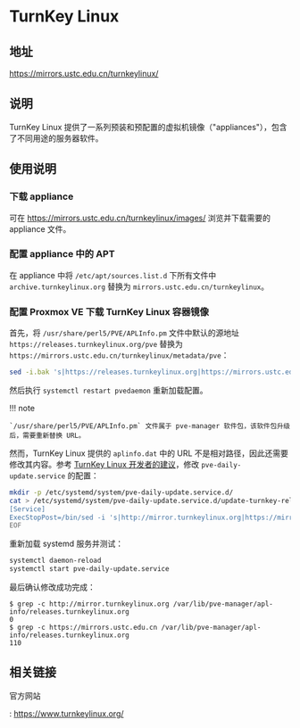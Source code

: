 # TurnKey Linux

## 地址

<https://mirrors.ustc.edu.cn/turnkeylinux/>

## 说明

TurnKey Linux 提供了一系列预装和预配置的虚拟机镜像（"appliances"），包含了不同用途的服务器软件。

## 使用说明

### 下载 appliance

可在 <https://mirrors.ustc.edu.cn/turnkeylinux/images/> 浏览并下载需要的 appliance 文件。

### 配置 appliance 中的 APT

在 appliance 中将 `/etc/apt/sources.list.d` 下所有文件中 `archive.turnkeylinux.org` 替换为 `mirrors.ustc.edu.cn/turnkeylinux`。

### 配置 Proxmox VE 下载 TurnKey Linux 容器镜像

首先，将 `/usr/share/perl5/PVE/APLInfo.pm` 文件中默认的源地址 `https://releases.turnkeylinux.org/pve` 替换为 `https://mirrors.ustc.edu.cn/turnkeylinux/metadata/pve`：

```sh
sed -i.bak 's|https://releases.turnkeylinux.org|https://mirrors.ustc.edu.cn/turnkeylinux/metadata|g' /usr/share/perl5/PVE/APLInfo.pm
```

然后执行 `systemctl restart pvedaemon` 重新加载配置。

!!! note

    `/usr/share/perl5/PVE/APLInfo.pm` 文件属于 pve-manager 软件包，该软件包升级后，需要重新替换 URL。

然而，TurnKey Linux 提供的 `aplinfo.dat` 中的 URL 不是相对路径，因此还需要修改其内容。参考 [TurnKey Linux 开发者的建议](https://github.com/turnkeylinux/tracker/issues/1963)，修改 `pve-daily-update.service` 的配置：

```sh
mkdir -p /etc/systemd/system/pve-daily-update.service.d/
cat > /etc/systemd/system/pve-daily-update.service.d/update-turnkey-releases.conf <<EOF
[Service]
ExecStopPost=/bin/sed -i 's|http://mirror.turnkeylinux.org|https://mirrors.ustc.edu.cn|' /var/lib/pve-manager/apl-info/releases.turnkeylinux.org
EOF
```

重新加载 systemd 服务并测试：

```sh
systemctl daemon-reload
systemctl start pve-daily-update.service
```

最后确认修改成功完成：

```console
$ grep -c http://mirror.turnkeylinux.org /var/lib/pve-manager/apl-info/releases.turnkeylinux.org
0
$ grep -c https://mirrors.ustc.edu.cn /var/lib/pve-manager/apl-info/releases.turnkeylinux.org
110
```

## 相关链接

官方网站

:   <https://www.turnkeylinux.org/>
